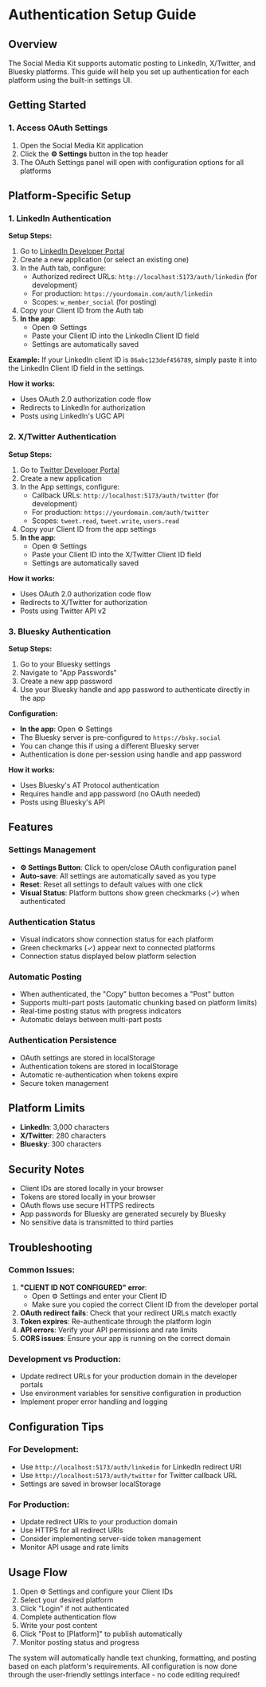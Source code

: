 # Authentication Setup Guide

## Overview
The Social Media Kit supports automatic posting to LinkedIn, X/Twitter, and Bluesky platforms. This guide will help you set up authentication for each platform using the built-in settings UI.

## Getting Started

### 1. Access OAuth Settings
1. Open the Social Media Kit application
2. Click the **⚙️ Settings** button in the top header
3. The OAuth Settings panel will open with configuration options for all platforms

## Platform-Specific Setup

### 1. LinkedIn Authentication

**Setup Steps:**
1. Go to [LinkedIn Developer Portal](https://www.linkedin.com/developers/)
2. Create a new application (or select an existing one)
3. In the Auth tab, configure:
   - Authorized redirect URLs: `http://localhost:5173/auth/linkedin` (for development)
   - For production: `https://yourdomain.com/auth/linkedin`
   - Scopes: `w_member_social` (for posting)
4. Copy your Client ID from the Auth tab
5. **In the app**: 
   - Open ⚙️ Settings
   - Paste your Client ID into the LinkedIn Client ID field
   - Settings are automatically saved

**Example:**
If your LinkedIn client ID is `86abc123def456789`, simply paste it into the LinkedIn Client ID field in the settings.

**How it works:**
- Uses OAuth 2.0 authorization code flow
- Redirects to LinkedIn for authorization
- Posts using LinkedIn's UGC API

### 2. X/Twitter Authentication

**Setup Steps:**
1. Go to [Twitter Developer Portal](https://developer.twitter.com/)
2. Create a new application
3. In the App settings, configure:
   - Callback URLs: `http://localhost:5173/auth/twitter` (for development)
   - For production: `https://yourdomain.com/auth/twitter`
   - Scopes: `tweet.read`, `tweet.write`, `users.read`
4. Copy your Client ID from the app settings
5. **In the app**:
   - Open ⚙️ Settings
   - Paste your Client ID into the X/Twitter Client ID field
   - Settings are automatically saved

**How it works:**
- Uses OAuth 2.0 authorization code flow
- Redirects to X/Twitter for authorization
- Posts using Twitter API v2

### 3. Bluesky Authentication

**Setup Steps:**
1. Go to your Bluesky settings
2. Navigate to "App Passwords"
3. Create a new app password
4. Use your Bluesky handle and app password to authenticate directly in the app

**Configuration:**
- **In the app**: Open ⚙️ Settings
- The Bluesky server is pre-configured to `https://bsky.social`
- You can change this if using a different Bluesky server
- Authentication is done per-session using handle and app password

**How it works:**
- Uses Bluesky's AT Protocol authentication
- Requires handle and app password (no OAuth needed)
- Posts using Bluesky's API

## Features

### Settings Management
- **⚙️ Settings Button**: Click to open/close OAuth configuration panel
- **Auto-save**: All settings are automatically saved as you type
- **Reset**: Reset all settings to default values with one click
- **Visual Status**: Platform buttons show green checkmarks (✓) when authenticated

### Authentication Status
- Visual indicators show connection status for each platform
- Green checkmarks (✓) appear next to connected platforms
- Connection status displayed below platform selection

### Automatic Posting
- When authenticated, the "Copy" button becomes a "Post" button
- Supports multi-part posts (automatic chunking based on platform limits)
- Real-time posting status with progress indicators
- Automatic delays between multi-part posts

### Authentication Persistence
- OAuth settings are stored in localStorage
- Authentication tokens are stored in localStorage
- Automatic re-authentication when tokens expire
- Secure token management

## Platform Limits
- **LinkedIn**: 3,000 characters
- **X/Twitter**: 280 characters
- **Bluesky**: 300 characters

## Security Notes
- Client IDs are stored locally in your browser
- Tokens are stored locally in your browser
- OAuth flows use secure HTTPS redirects
- App passwords for Bluesky are generated securely by Bluesky
- No sensitive data is transmitted to third parties

## Troubleshooting

### Common Issues:
1. **"CLIENT ID NOT CONFIGURED" error**: 
   - Open ⚙️ Settings and enter your Client ID
   - Make sure you copied the correct Client ID from the developer portal
2. **OAuth redirect fails**: Check that your redirect URLs match exactly
3. **Token expires**: Re-authenticate through the platform login
4. **API errors**: Verify your API permissions and rate limits
5. **CORS issues**: Ensure your app is running on the correct domain

### Development vs Production:
- Update redirect URLs for your production domain in the developer portals
- Use environment variables for sensitive configuration in production
- Implement proper error handling and logging

## Configuration Tips

### For Development:
- Use `http://localhost:5173/auth/linkedin` for LinkedIn redirect URI
- Use `http://localhost:5173/auth/twitter` for Twitter callback URL
- Settings are saved in browser localStorage

### For Production:
- Update redirect URIs to your production domain
- Use HTTPS for all redirect URIs
- Consider implementing server-side token management
- Monitor API usage and rate limits

## Usage Flow
1. Open ⚙️ Settings and configure your Client IDs
2. Select your desired platform
3. Click "Login" if not authenticated
4. Complete authentication flow
5. Write your post content
6. Click "Post to [Platform]" to publish automatically
7. Monitor posting status and progress

The system will automatically handle text chunking, formatting, and posting based on each platform's requirements. All configuration is now done through the user-friendly settings interface - no code editing required! 